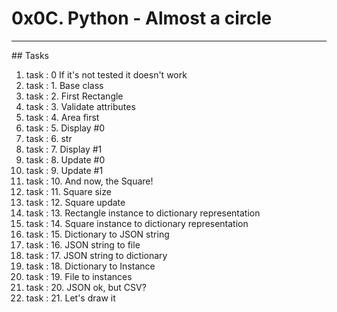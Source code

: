 # 0x0C. Python - Almost a circle
<hr>
## Tasks
<ol>
<li>task : 0 If it's not tested it doesn't work </li>
<li>task : 1. Base class</li>
<li>task : 2. First Rectangle</li>
<li>task : 3. Validate attributes</li>
<li>task : 4. Area first</li>
<li>task : 5. Display #0</li>
<li>task : 6. str</li>
<li>task : 7. Display #1 </li>
<li>task : 8. Update #0</li>
<li>task : 9. Update #1</li>
<li>task : 10. And now, the Square!</li>
<li>task : 11. Square size</li>
<li>task : 12. Square update</li>
<li>task : 13. Rectangle instance to dictionary representation</li>
<li>task : 14. Square instance to dictionary representation</li>
<li>task : 15. Dictionary to JSON string</li>
<li>task : 16. JSON string to file</li>
<li>task : 17. JSON string to dictionary</li>
<li>task : 18. Dictionary to Instance</li>
<li>task : 19. File to instances</li>
<li>task : 20. JSON ok, but CSV?</li>
<li>task : 21. Let's draw it</li>
</ol>
